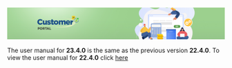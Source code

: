 ![CustomerPortalHeader](/Customerportal/src/images/customer-portal/front-end-user/CP_banner.jpg)

The user manual for **23.4.0** is the same as the previous version **22.4.0**. 
To view the user manual for **22.4.0** click [here](../22.4.0/usermanual-customerportal-admin-user.md)
